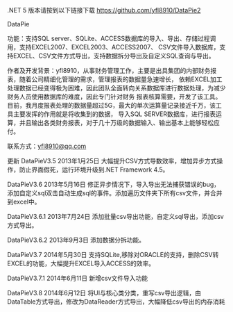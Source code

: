 .NET 5 版本请按到以下链接下载
https://github.com/yfl8910/DataPie2


DataPie

功能：支持SQL server、SQLite、ACCESS数据库的导入、导出、存储过程调用，支持EXCEL2007、EXCEL2003、ACCESS2007、
CSV文件导入数据库，支持EXCEL、CSV文件方式导出，支持数据拆分导出及自定义SQL查询与导出。

作者及开发背景：yfl8910，从事财务管理工作，主要是出具集团的内部财务报表，随着公司精细化管理的需求，管理报表的数据量急速增长，
依赖EXCEL加工处理数据已经变得极为困难，因此团队全面转向关系数据库进行数据处理，为减少财务人员使用数据库的难度，因此专门针对财务
报表核算需要，开发了该工具。目前，我月度报表处理的数据量超过5G，最大的单次运算量记录接近千万，该工具主要发挥的作用就是将收集到的数据，
导入SQL SERVER数据库，进行报表运算，并且输出各类财务报表，对于几十万级的数据输入、输出基本上能够轻松应付。

联系方式：yfl8910@qq.com  

更新
DataPieV3.5  2013年1月25日
大幅提升CSV方式导数效率，增加异步方式操作，防止界面假死，运行环境升级到.NET Framework 4.5。

DataPieV3.6  2013年5月16日
修正异步情况下，导入导出无法捕获错误的bug，添加自定义sql双击自动生成sql的事件。添加遍历文件夹下所有csv文件，并合并到excel中。

DataPieV3.6.1  2013年7月24日
添加批量csv导出功能，自定义sql导出，添加csv方式导出。

DataPieV3.6.2  2013年9月3日
添加数据分拆功能。

DataPieV3.7  2014年5月30日
支持SQLite,移除对ORACLE的支持，删除CSV转EXCEL的功能，大幅提升EXCEL导入ACCESS的效率。

DataPieV3.7.1  2014年6月11日
新增csv文件导入功能


DataPieV3.8  2014年6月12日
将UI与核心类分类，重写csv导出逻辑，由DataTable方式导出，修改为DataReader方式导出，大幅降低csv导出的内存消耗
